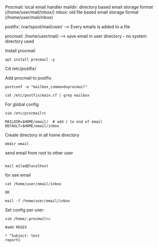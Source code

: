 Procmail: local email handler
maildir: directory based email storage format (/home/user/mail/inbox/)
mbox: old file based email storage format (/home/user/mail/inbox)

postfix: /var/spool/mail/user/ --> Every emails is added to a file

procmail: /home/user/mail/ --> save email in user directory - no system directory used


Install procmail

```
apt install procmail -y
```
Cd /etc/postfix/

Add procmail to postfix

```
postconf -e "mailbox_command=procmail"

cat /etc/postfix/main.cf | grep mailbox
```

For global config

```
vim /etc/procmailrc

MAILDIR=$HOME/email/  # add / to end of email
DEFAULT=$HOME/email/inbox

```

Create directory in all home directory

```
mkdir email
```
send email from root to other user

```

mail milad@localhost

```

for see email

```
cat /home/user/email/inbox

OR

mail -f /home/user/email/inbox

```

Set config per user:

```
vim /home/.procmailrc

#add REGEX

* ^Subject: test
reports

```



